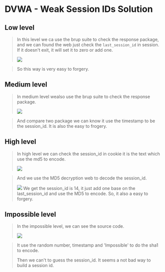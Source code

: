 # DVWA - Weak Session IDs Solution


## Low level
> In this level we ca use the brup suite to check the response package, and we can found the web just check the `last_session_id` in session. If it doesn't exit, it will set it to zero or add one.
> 
> ![](https://i.imgur.com/PCNaPBu.png)

> So this way is very easy to forgery.

## Medium level
> In medium level wealso use the brup suite to check the response package.
> 
> ![](https://i.imgur.com/edMgT4K.png)

> And compare two package we can know it use the timestamp to be the session_id.
> It is also the easy to frogery.

## High level 
> In high level we can check the session_id in cookie it is the text which use the md5 to encode.
> 
> ![](https://i.imgur.com/mlKKZwh.png)

> And we use the MD5 decryption web to decode the session_id.
> 
> ![](https://i.imgur.com/0YKcs2O.png)
> We get the session_id is 14, it just add one base on the last_session_id and use the MD5 to encode.
> So, it also a easy to forgery.

## Impossible level
> In the impossible level, we can see the source code.
> 
> ![](https://i.imgur.com/DV89cTB.png)

> It use the random number, timestamp and 'Impossible' to do the sha1 to encode.
> 
> Then we can't to guess the session_id.
> It seems a not bad way to build a session id.
